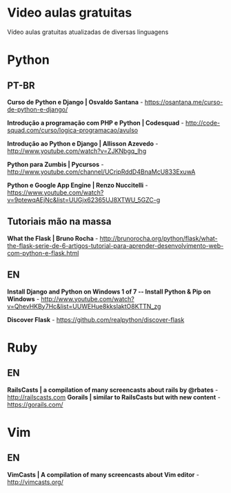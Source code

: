 Video aulas gratuitas
=====================

Vídeo aulas gratuitas atualizadas de diversas linguagens

Python 
======

PT-BR
-----

**Curso de Python e Django | Osvaldo Santana**  - https://osantana.me/curso-de-python-e-django/

**Introdução a programação com PHP e Python | Codesquad** - http://code-squad.com/curso/logica-programacao/avulso

**Introdução ao Python e Django | Allisson Azevedo** - http://www.youtube.com/watch?v=ZJKNbgq_lhg

**Python para Zumbis | Pycursos** - http://www.youtube.com/channel/UCripRddD4BnaMcU833ExuwA

**Python e Google App Engine | Renzo Nuccitelli** - https://www.youtube.com/watch?v=9ptewqAEjNc&list=UUGjx62365UJ8XTWU_5GZC-g


Tutoriais mão na massa
----------------------

**What the Flask | Bruno Rocha** - http://brunorocha.org/python/flask/what-the-flask-serie-de-6-artigos-tutorial-para-aprender-desenvolvimento-web-com-python-e-flask.html


EN
---

**Install Django and Python on Windows 1 of 7 -- Install Python & Pip on Windows** - http://www.youtube.com/watch?v=QhevHKBy7Hc&list=UUWEHue8kksIaktO8KTTN_zg

**Discover Flask** - https://github.com/realpython/discover-flask

Ruby
====

EN
--

**RailsCasts | a compilation of many screencasts about rails by @rbates** - http://railscasts.com
**Gorails | similar to RailsCasts but with new content** - https://gorails.com/

Vim
===

EN
--

**VimCasts | A compilation of many screencasts about Vim editor** - http://vimcasts.org/



